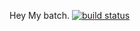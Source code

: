 Hey My batch.
[![build status](https://travis-ci.org/nikhilkuyya/test-assert.svg)](https://travis-ci.org/nikhilkuyy/test-assert)
